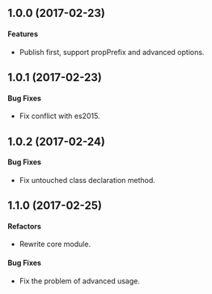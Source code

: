 ## 1.0.0 (2017-02-23)

#### Features

- Publish first, support propPrefix and advanced options.

## 1.0.1 (2017-02-23)

#### Bug Fixes

- Fix conflict with es2015.

## 1.0.2 (2017-02-24)

#### Bug Fixes

- Fix untouched class declaration method.

## 1.1.0 (2017-02-25)

#### Refactors

- Rewrite core module.

#### Bug Fixes

- Fix the problem of advanced usage.


